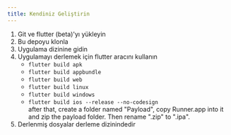 ```yaml
---
title: Kendiniz Geliştirin
---
```


1. Git ve flutter (beta)'yı yükleyin
2. Bu depoyu klonla
3. Uygulama dizinine gidin
4. Uygulamayı derlemek için flutter aracını kullanın
   - `flutter build apk`
   - `flutter build appbundle`
   - `flutter build web`
   - `flutter build linux`
   - `flutter build windows`
   - `flutter build ios --release --no-codesign`\
      after that, create a folder named "Payload", copy Runner.app into it and zip the payload folder. Then rename ".zip" to ".ipa".
5. Derlenmiş dosyalar derleme dizinindedir
